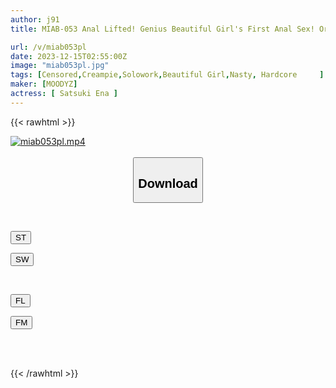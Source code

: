 ```yaml
---
author: j91
title: MIAB-053 Anal Lifted! Genius Beautiful Girl's First Anal Sex! Orgasmic 2-hole Fuck Special! Satsuki Ena

url: /v/miab053pl
date: 2023-12-15T02:55:00Z
image: "miab053pl.jpg"
tags: [Censored,Creampie,Solowork,Beautiful Girl,Nasty, Hardcore	 ]
maker: [MOODYZ]
actress: [ Satsuki Ena ]
---
```



{{< rawhtml >}}

<div class="video" data-videoid="v2JjxddQ8bt41bY">
    <a href="javascript:;">
        <img src="/v/miab053pl/miab053pl.jpg" width="WIDTH" height="HEIGHT" alt="miab053pl.mp4" loading="lazy">
    </a>
</div>

<script type="text/javascript" src="https://j91.asia/asset/on-demand-st.js"></script>

<br>
  <link rel="stylesheet" href="https://j91.asia/asset/bs5.css">
  
  <center>
  <button class="btn btn-primary" type="button" data-bs-toggle="collapse" data-bs-target=".multi-collapse" aria-expanded="false" aria-controls="multiCollapseExample1 multiCollapseExample2"><h2>Download</h2></button></center>
</p>
<div class="row">
  <div class="col">
    <div class="collapse multi-collapse" id="multiCollapseExample1">
      <div class="card card-body">
	      	      <br>
<div class="buttons">  
<p><a href="https://streamtape.to/v/v2JjxddQ8bt41bY" target="_blank"><button class="btn-hover color-3"><i class="fa fa-download"></i> ST</button></a></p>
<p><a href="https://flaswish.com/w2qcx0m82in7" target="_blank"><button class="btn-hover color-2"><i class="fa fa-download"></i> SW</button></a></p></div>
    </div>
  </div>
</div>
  <div class="col">
    <div class="collapse multi-collapse" id="multiCollapseExample2">
      <div class="card card-body">
	      <br>
<div class="buttons">
<p><a href="javascript:;" target="_blank"><button class="btn-hover color-9"><i class="fa fa-download"></i> FL</button></a></p>
<p><a href="javascript:;" target="_blank"><button class="btn-hover color-8"><i class="fa fa-download"></i> FM</button></a></p></div>
<br><br>
      </div>
    </div>
  </div>
</div>

{{< /rawhtml >}}